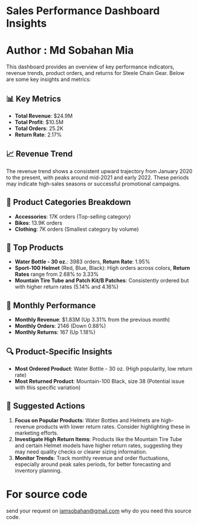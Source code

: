 # Sales Performance Dashboard Insights
# Author : Md Sobahan Mia

This dashboard provides an overview of key performance indicators, revenue trends, product orders, and returns for Steele Chain Gear. Below are some key insights and metrics:

## 📊 Key Metrics
- **Total Revenue**: $24.9M
- **Total Profit**: $10.5M
- **Total Orders**: 25.2K
- **Return Rate**: 2.17%

## 📈 Revenue Trend
The revenue trend shows a consistent upward trajectory from January 2020 to the present, with peaks around mid-2021 and early 2022. These periods may indicate high-sales seasons or successful promotional campaigns.

## 🛒 Product Categories Breakdown
- **Accessories**: 17K orders (Top-selling category)
- **Bikes**: 13.9K orders
- **Clothing**: 7K orders (Smallest category by volume)

## 🥇 Top Products
- **Water Bottle - 30 oz.**: 3983 orders, **Return Rate**: 1.95%
- **Sport-100 Helmet** (Red, Blue, Black): High orders across colors, **Return Rates** range from 2.68% to 3.33%
- **Mountain Tire Tube and Patch Kit/B Patches**: Consistently ordered but with higher return rates (5.14% and 4.16%)

## 📅 Monthly Performance
- **Monthly Revenue**: $1.83M (Up 3.31% from the previous month)
- **Monthly Orders**: 2146 (Down 0.88%)
- **Monthly Returns**: 167 (Up 1.18%)

## 🔍 Product-Specific Insights
- **Most Ordered Product**: Water Bottle - 30 oz. (High popularity, low return rate)
- **Most Returned Product**: Mountain-100 Black, size 38 (Potential issue with this specific variation)

## 🚀 Suggested Actions
1. **Focus on Popular Products**: Water Bottles and Helmets are high-revenue products with lower return rates. Consider highlighting these in marketing efforts.
2. **Investigate High Return Items**: Products like the Mountain Tire Tube and certain Helmet models have higher return rates, suggesting they may need quality checks or clearer sizing information.
3. **Monitor Trends**: Track monthly revenue and order fluctuations, especially around peak sales periods, for better forecasting and inventory planning.

# For source code

send your request on iamsobahan@gmail.com why do you need this source code.
